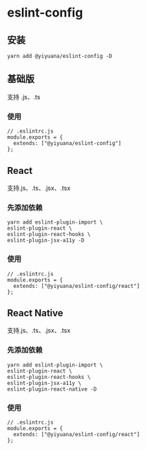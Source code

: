 # eslint-config

## 安装

```
yarn add @yiyuana/eslint-config -D
```

## 基础版

支持 .js、.ts

### 使用

```
// .eslintrc.js
module.exports = {
  extends: ["@yiyuana/eslint-config"]
};
```

## React

支持.js、.ts、.jsx、.tsx

### 先添加依赖

```
yarn add eslint-plugin-import \
eslint-plugin-react \
eslint-plugin-react-hooks \
eslint-plugin-jsx-a11y -D
```

### 使用

```
// .eslintrc.js
module.exports = {
  extends: ["@yiyuana/eslint-config/react"]
};
```

## React Native

支持.js、.ts、.jsx、.tsx

### 先添加依赖

```
yarn add eslint-plugin-import \
eslint-plugin-react \
eslint-plugin-react-hooks \
eslint-plugin-jsx-a11y \
eslint-plugin-react-native -D
```

### 使用

```
// .eslintrc.js
module.exports = {
  extends: ["@yiyuana/eslint-config/react"]
};
```
